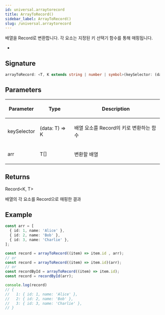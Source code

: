 ```yaml
---
id: universal.arraytorecord
title: ArrayToRecord()
sidebar_label: ArrayToRecord()
slug: /universal.arraytorecord
---
```






배열을 Record로 변환합니다. 각 요소는 지정된 키 선택기 함수를 통해 매핑됩니다.

 *

## Signature

```typescript
arrayToRecord: <T, K extends string | number | symbol>(keySelector: (data: T) => K, arr: T[]) => Record<K, T>
```

## Parameters

<table><thead><tr><th>

Parameter


</th><th>

Type


</th><th>

Description


</th></tr></thead>
<tbody><tr><td>

keySelector


</td><td>

(data: T) =&gt; K


</td><td>

배열 요소를 Record의 키로 변환하는 함수


</td></tr>
<tr><td>

arr


</td><td>

T[]


</td><td>

변환할 배열


</td></tr>
</tbody></table>

## Returns

Record&lt;K, T&gt;

배열의 각 요소를 Record으로 매핑한 결과

## Example


```ts
const arr = [
  { id: 1, name: 'Alice' },
  { id: 2, name: 'Bob' },
  { id: 3, name: 'Charlie' },
];

const record = arrayToRecord((item) => item.id , arr);
// or
const record = arrayToRecord((item) => item.id)(arr);
// or
const recordById = arrayToRecord((item) => item.id);
const record = recordById(arr);

console.log(record)
// {
//   1: { id: 1, name: 'Alice' },
//   2: { id: 2, name: 'Bob' },
//   3: { id: 3, name: 'Charlie' },
// }
```

